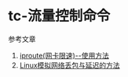 # tc-流量控制命令

参考文章

1. [iproute(网卡限速)--使用方法](https://blog.51cto.com/liuzhengwei521/2083704)
2. [Linux模拟网络丢包与延迟的方法](https://www.jb51.net/article/161118.htm)
